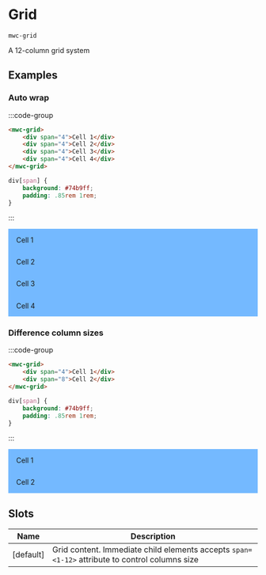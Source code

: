<style scoped>
    div[span] {
        background: #74b9ff;
        padding: .85rem 1rem;
    }
</style>

# Grid
`mwc-grid`

A 12-column grid system

## Examples
### Auto wrap
:::code-group
```html
<mwc-grid>
    <div span="4">Cell 1</div>
    <div span="4">Cell 2</div>
    <div span="4">Cell 3</div>
    <div span="4">Cell 4</div>
</mwc-grid>
```
```css
div[span] {
    background: #74b9ff;
    padding: .85rem 1rem;
}
```
:::
<mwc-grid>
    <div span="4">Cell 1</div>
    <div span="4">Cell 2</div>
    <div span="4">Cell 3</div>
    <div span="4">Cell 4</div>
</mwc-grid>


### Difference column sizes
:::code-group
```html
<mwc-grid>
    <div span="4">Cell 1</div>
    <div span="8">Cell 2</div>
</mwc-grid>
```
```css
div[span] {
    background: #74b9ff;
    padding: .85rem 1rem;
}
```
:::
<mwc-grid>
    <div span="4">Cell 1</div>
    <div span="8">Cell 2</div>
</mwc-grid>

## Slots
| Name | Description |
| --- | ---|
| [default] | Grid content. Immediate child elements accepts `span=<1-12>` attribute to control columns size |
